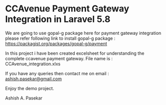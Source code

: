 # CCAvenue Payment Gateway Integration in Laravel 5.8
We are going to use gopal-g package here for payment gateway integration
please refer following link to install gopal-g package
: https://packagist.org/packages/gopal-g/payment

In this project i have been created excelsheet for understanding the complete ccavenue payment gateway.
File name is : CCAvenue_integration.xlxs

If you have any queries then contact me on email : ashish.pasekar@gmail.com

Enjoy the demo project.

Ashish A. Pasekar
